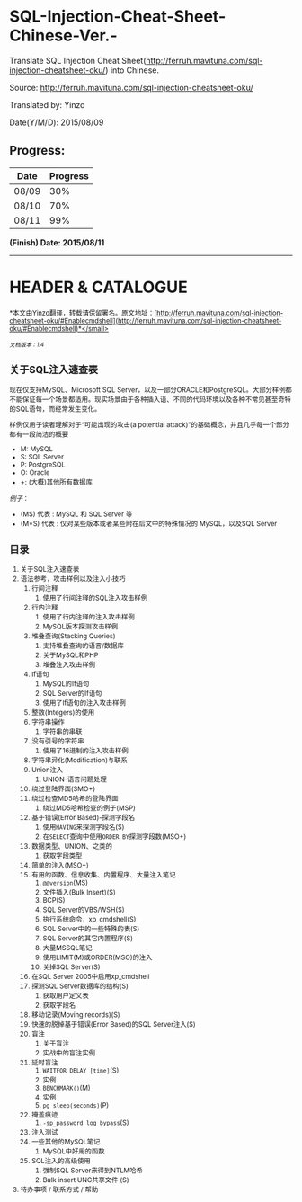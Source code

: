 # SQL-Injection-Cheat-Sheet-Chinese-Ver.-
Translate SQL Injection Cheat Sheet(http://ferruh.mavituna.com/sql-injection-cheatsheet-oku/) into Chinese.

Source:	http://ferruh.mavituna.com/sql-injection-cheatsheet-oku/

Translated by:	Yinzo

Date(Y/M/D):	2015/08/09

## Progress:

Date | Progress
--- | ---
08/09 | 30%
08/10 | 70%
08/11 | 99%

**(Finish) Date: 	2015/08/11**

---

# HEADER & CATALOGUE


<small>*本文由Yinzo翻译，转载请保留署名。原文地址：[http://ferruh.mavituna.com/sql-injection-cheatsheet-oku/#Enablecmdshell](http://ferruh.mavituna.com/sql-injection-cheatsheet-oku/#Enablecmdshell)*</small>

<small>*文档版本：1.4*</small>

## 关于SQL注入速查表
现在仅支持MySQL、Microsoft SQL Server，以及一部分ORACLE和PostgreSQL。大部分样例都不能保证每一个场景都适用。现实场景由于各种插入语、不同的代码环境以及各种不常见甚至奇特的SQL语句，而经常发生变化。

样例仅用于读者理解对于“可能出现的攻击(a potential attack)”的基础概念，并且几乎每一个部分都有一段简洁的概要

+ M:	MySQL
+ S: SQL Server
+ P:	PostgreSQL
+ O:	Oracle
+ +: (大概)其他所有数据库

*例子*：

+ (MS) 代表 : MySQL 和 SQL Server 等
+ (M*S) 代表 : 仅对某些版本或者某些附在后文中的特殊情况的 MySQL，以及SQL Server

## 目录
1. 关于SQL注入速查表
1. 语法参考，攻击样例以及注入小技巧
    1. 行间注释
        1. 使用了行间注释的SQL注入攻击样例
    1. 行内注释
        1. 使用了行内注释的注入攻击样例
        1. MySQL版本探测攻击样例
    1. 堆叠查询(Stacking Queries)
        1. 支持堆叠查询的语言/数据库
        1. 关于MySQL和PHP
        1. 堆叠注入攻击样例
    1. If语句
        1. MySQL的If语句
        1. SQL Server的If语句
        1. 使用了If语句的注入攻击样例
    1. 整数(Integers)的使用
    1. 字符串操作
        1. 字符串的串联
    1. 没有引号的字符串
        1. 使用了16进制的注入攻击样例
    1. 字符串异化(Modification)与联系
    1. Union注入
        1. UNION-语言问题处理
    1. 绕过登陆界面(SMO+)
    1. 绕过检查MD5哈希的登陆界面
        1. 绕过MD5哈希检查的例子(MSP)
    1. 基于错误(Error Based)-探测字段名
        1. 使用`HAVING`来探测字段名(S)
        1. 在`SELECT`查询中使用`ORDER BY`探测字段数(MSO+)
    1. 数据类型、UNION、之类的
        1. 获取字段类型
    1. 简单的注入(MSO+)
    1. 有用的函数、信息收集、内置程序、大量注入笔记
        1. `@@version`(MS)
        1. 文件插入(Bulk Insert)(S)
        1. BCP(S)
        1. SQL Server的VBS/WSH(S)
        1. 执行系统命令，xp_cmdshell(S)
        1. SQL Server中的一些特殊的表(S)
        1. SQL Server的其它内置程序(S)
        1. 大量MSSQL笔记
        1. 使用LIMIT(M)或ORDER(MSO)的注入
        1. 关掉SQL Server(S)
    1. 在SQL Server 2005中启用xp_cmdshell
    1. 探测SQL Server数据库的结构(S)
        1. 获取用户定义表
        1. 获取字段名
    1. 移动记录(Moving records)(S)
    1. 快速的脱掉基于错误(Error Based)的SQL Server注入(S)
    1. 盲注
        1. 关于盲注
        1. 实战中的盲注实例
    1. 延时盲注
        1. `WAITFOR DELAY [time]`(S)
        1. 实例
        1. `BENCHMARK()`(M)
        1. 实例
        1. `pg_sleep(seconds)`(P)
    1. 掩盖痕迹
        1. `-sp_password log bypass`(S)
    1. 注入测试
    1. 一些其他的MySQL笔记
        1. MySQL中好用的函数
    1. SQL注入的高级使用
        1. 强制SQL Server来得到NTLM哈希
        1. Bulk insert UNC共享文件 (S) 
1. 待办事项 / 联系方式 / 帮助
